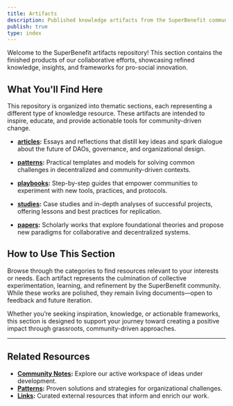 ```yaml
---
title: Artifacts
description: Published knowledge artifacts from the SuperBenefit community
publish: true
type: index
---
```


Welcome to the SuperBenefit artifacts repository! This section contains the finished products of our collaborative efforts, showcasing refined knowledge, insights, and frameworks for pro-social innovation.

## What You'll Find Here

This repository is organized into thematic sections, each representing a different type of knowledge resource. These artifacts are intended to inspire, educate, and provide actionable tools for community-driven change.

* **[articles](artifacts/articles/articles.md):** Essays and reflections that distill key ideas and spark dialogue about the future of DAOs, governance, and organizational design.

* **[patterns](artifacts/patterns/patterns.md):** Practical templates and models for solving common challenges in decentralized and community-driven contexts.

* **[playbooks](tags/playbooks.md):** Step-by-step guides that empower communities to experiment with new tools, practices, and protocols.

* **[studies](artifacts/studies/studies.md):** Case studies and in-depth analyses of successful projects, offering lessons and best practices for replication.

* **[papers](artifacts/papers/papers.md):** Scholarly works that explore foundational theories and propose new paradigms for collaborative and decentralized systems.

## How to Use This Section

Browse through the categories to find resources relevant to your interests or needs. Each artifact represents the culmination of collective experimentation, learning, and refinement by the SuperBenefit community. While these works are polished, they remain living documents—open to feedback and future iteration.

Whether you’re seeking inspiration, knowledge, or actionable frameworks, this section is designed to support your journey toward creating a positive impact through grassroots, community-driven approaches.

---

## Related Resources

* **[Community Notes](notes.md):** Explore our active workspace of ideas under development.
* **[Patterns](patterns/patterns.md):** Proven solutions and strategies for organizational challenges.
* **[Links](links/links.md):** Curated external resources that inform and enrich our work.

